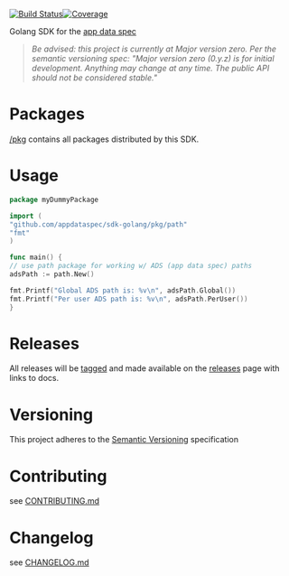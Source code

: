 [![Build Status](https://travis-ci.org/appdataspec/sdk-golang.svg?branch=master)](https://travis-ci.org/appdataspec/sdk-golang)[![Coverage](https://codecov.io/gh/appdataspec/sdk-golang/branch/master/graph/badge.svg)](https://codecov.io/gh/appdataspec/sdk-golang)

Golang SDK for the [app data spec](https://github.com/appdataspec/spec)

> *Be advised: this project is currently at Major version zero. Per the
> semantic versioning spec: "Major version zero (0.y.z) is for initial
> development. Anything may change at any time. The public API should
> not be considered stable."*

# Packages

[/pkg](pkg) contains all packages distributed by this SDK.

# Usage

```go
package myDummyPackage

import (
"github.com/appdataspec/sdk-golang/pkg/path"
"fmt"
)

func main() {
// use path package for working w/ ADS (app data spec) paths
adsPath := path.New()

fmt.Printf("Global ADS path is: %v\n", adsPath.Global())
fmt.Printf("Per user ADS path is: %v\n", adsPath.PerUser())
}
```

# Releases

All releases will be
[tagged](https://github.com/opspec-io/sdk-golang/tags) and made
available on the
[releases](https://github.com/opspec-io/sdk-golang/releases) page with
links to docs.

# Versioning

This project adheres to the [Semantic Versioning](http://semver.org/)
specification

# Contributing

see [CONTRIBUTING.md](CONTRIBUTING.md)

# Changelog

see [CHANGELOG.md](CHANGELOG.md)
